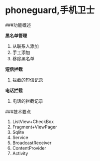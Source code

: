 # phoneguard,手机卫士

###功能概述

**黑名单管理**

1. 从联系人添加
2. 手工添加
3. 移除黑名单

**短信拦截**

1. 拦截的短信记录

**电话拦截**

1. 电话的拦截记录

###技术要点

1. ListView+CheckBox
2. Fragment+ViewPager
3. Sqlite
4. Service
5. BroadcastReceiver
6. ContentProvider
7. Activity
